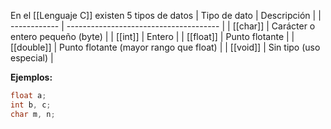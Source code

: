 
En el [[Lenguaje C]] existen 5 tipos de datos
| Tipo de dato | Descripción                            |
| ------------ | -------------------------------------- |
| [[char]]     | Carácter o entero pequeño (byte)       |
| [[int]]      | Entero                                 |
| [[float]]    | Punto flotante                         |
| [[double]]   | Punto flotante (mayor rango que float) |
| [[void]]     | Sin tipo (uso especial)                |


**Ejemplos:**
```c
float a;
int b, c;
char m, n;
```
